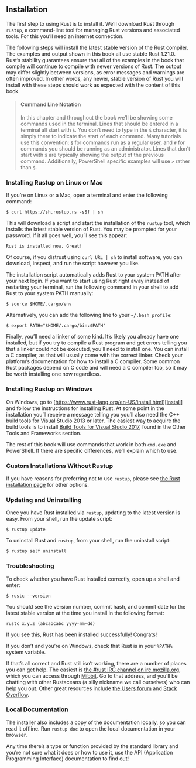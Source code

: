 ## Installation

The first step to using Rust is to install it. We’ll download Rust through
`rustup`, a command-line tool for managing Rust versions and associated tools.
For this you’ll need an internet connection.

The following steps will install the latest stable version of the Rust
compiler. The examples and output shown in this book all use stable Rust
1.21.0. Rust’s stability guarantees ensure that all of the examples in the book
that compile will continue to compile with newer versions of Rust. The output
may differ slightly between versions, as error messages and warnings are often
improved. In other words, any newer, stable version of Rust you will install
with these steps should work as expected with the content of this book.

> #### Command Line Notation
>
> In this chapter and throughout the book we’ll be showing some commands used
> in the terminal. Lines that should be entered in a terminal all start with
> `$`. You don’t need to type in the `$` character, it is simply there to
> indicate the start of each command. Many tutorials use this convention: `$`
> for commands run as a regular user, and `#` for commands you should be
> running as an administrator. Lines that don’t start with `$` are typically
> showing the output of the previous command. Additionally, PowerShell specific
> examples will use `>` rather than `$`.

### Installing Rustup on Linux or Mac

If you’re on Linux or a Mac, open a terminal and enter the following command:

```text
$ curl https://sh.rustup.rs -sSf | sh
```

This will download a script and start the installation of the `rustup` tool,
which installs the latest stable version of Rust. You may be prompted for your
password. If it all goes well, you’ll see this appear:

```text
Rust is installed now. Great!
```

Of course, if you distrust using `curl URL | sh` to install software, you can
download, inspect, and run the script however you like.

The installation script automatically adds Rust to your system PATH after your
next login. If you want to start using Rust right away instead of restarting
your terminal, run the following command in your shell to add Rust to your
system PATH manually:

```text
$ source $HOME/.cargo/env
```

Alternatively, you can add the following line to your `~/.bash_profile`:

```text
$ export PATH="$HOME/.cargo/bin:$PATH"
```

Finally, you’ll need a linker of some kind. It’s likely you already have one
installed, but if you try to compile a Rust program and get errors telling you
that a linker could not be executed, you’ll need to install one. You can
install a C compiler, as that will usually come with the correct linker. Check
your platform’s documentation for how to install a C compiler. Some common Rust
packages depend on C code and will need a C compiler too, so it may be worth
installing one now regardless.

### Installing Rustup on Windows

On Windows, go to [https://www.rust-lang.org/en-US/install.html][install] and
follow the instructions for installing Rust. At some point in the installation
you’ll receive a message telling you you’ll also need the C++ build tools for
Visual Studio 2013 or later. The easiest way to acquire the build tools is to
install [Build Tools for Visual Studio 2017][visualstudio], found in the Other
Tools and Frameworks section.

[install]: https://www.rust-lang.org/en-US/install.html
[visualstudio]: https://www.visualstudio.com/downloads/

The rest of this book will use commands that work in both `cmd.exe` and
PowerShell. If there are specific differences, we’ll explain which to use.

### Custom Installations Without Rustup

If you have reasons for preferring not to use `rustup`, please see [the Rust
installation page](https://www.rust-lang.org/install.html) for other options.

### Updating and Uninstalling

Once you have Rust installed via `rustup`, updating to the latest version is
easy. From your shell, run the update script:

```text
$ rustup update
```

To uninstall Rust and `rustup`, from your shell, run the uninstall script:

```text
$ rustup self uninstall
```

### Troubleshooting

To check whether you have Rust installed correctly, open up a shell and enter:

```text
$ rustc --version
```

You should see the version number, commit hash, and commit date for the latest
stable version at the time you install in the following format:

```text
rustc x.y.z (abcabcabc yyyy-mm-dd)
```

If you see this, Rust has been installed successfully! Congrats!

If you don’t and you’re on Windows, check that Rust is in your `%PATH%` system
variable.

If that’s all correct and Rust still isn’t working, there are a number of
places you can get help. The easiest is [the #rust IRC channel on
irc.mozilla.org][irc]<!-- ignore -->, which you can access through
[Mibbit][mibbit]. Go to that address, and you’ll be chatting with other
Rustaceans (a silly nickname we call ourselves) who can help you out. Other
great resources include [the Users forum][users] and [Stack
Overflow][stackoverflow].

[irc]: irc://irc.mozilla.org/#rust
[mibbit]: http://chat.mibbit.com/?server=irc.mozilla.org&channel=%23rust
[users]: https://users.rust-lang.org/
[stackoverflow]: http://stackoverflow.com/questions/tagged/rust

### Local Documentation

The installer also includes a copy of the documentation locally, so you can
read it offline. Run `rustup doc` to open the local documentation in your
browser.

Any time there’s a type or function provided by the standard library and you’re
not sure what it does or how to use it, use the API (Application Programming
Interface) documentation to find out!
